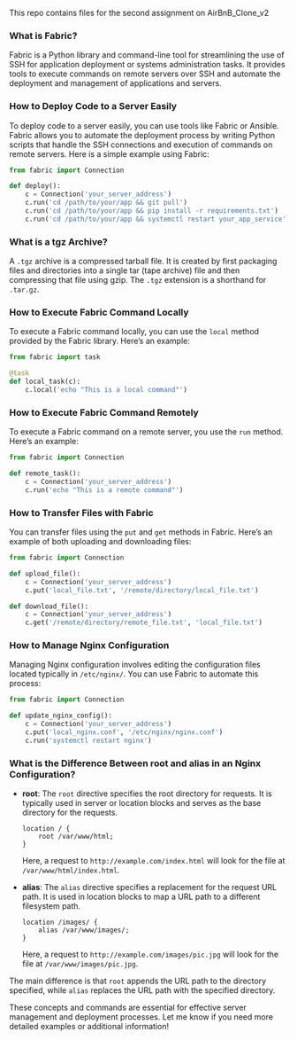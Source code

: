 This repo contains files for the second assignment on AirBnB_Clone_v2

### What is Fabric?

Fabric is a Python library and command-line tool for streamlining the use of SSH for application deployment or systems administration tasks. It provides tools to execute commands on remote servers over SSH and automate the deployment and management of applications and servers.

### How to Deploy Code to a Server Easily

To deploy code to a server easily, you can use tools like Fabric or Ansible. Fabric allows you to automate the deployment process by writing Python scripts that handle the SSH connections and execution of commands on remote servers. Here is a simple example using Fabric:

```python
from fabric import Connection

def deploy():
    c = Connection('your_server_address')
    c.run('cd /path/to/your/app && git pull')
    c.run('cd /path/to/your/app && pip install -r requirements.txt')
    c.run('cd /path/to/your/app && systemctl restart your_app_service')
```

### What is a tgz Archive?

A `.tgz` archive is a compressed tarball file. It is created by first packaging files and directories into a single tar (tape archive) file and then compressing that file using gzip. The `.tgz` extension is a shorthand for `.tar.gz`.

### How to Execute Fabric Command Locally

To execute a Fabric command locally, you can use the `local` method provided by the Fabric library. Here’s an example:

```python
from fabric import task

@task
def local_task(c):
    c.local('echo "This is a local command"')
```

### How to Execute Fabric Command Remotely

To execute a Fabric command on a remote server, you use the `run` method. Here’s an example:

```python
from fabric import Connection

def remote_task():
    c = Connection('your_server_address')
    c.run('echo "This is a remote command"')
```

### How to Transfer Files with Fabric

You can transfer files using the `put` and `get` methods in Fabric. Here’s an example of both uploading and downloading files:

```python
from fabric import Connection

def upload_file():
    c = Connection('your_server_address')
    c.put('local_file.txt', '/remote/directory/local_file.txt')

def download_file():
    c = Connection('your_server_address')
    c.get('/remote/directory/remote_file.txt', 'local_file.txt')
```

### How to Manage Nginx Configuration

Managing Nginx configuration involves editing the configuration files located typically in `/etc/nginx/`. You can use Fabric to automate this process:

```python
from fabric import Connection

def update_nginx_config():
    c = Connection('your_server_address')
    c.put('local_nginx.conf', '/etc/nginx/nginx.conf')
    c.run('systemctl restart nginx')
```

### What is the Difference Between root and alias in an Nginx Configuration?

- **root**: The `root` directive specifies the root directory for requests. It is typically used in server or location blocks and serves as the base directory for the requests.

    ```nginx
    location / {
        root /var/www/html;
    }
    ```

    Here, a request to `http://example.com/index.html` will look for the file at `/var/www/html/index.html`.

- **alias**: The `alias` directive specifies a replacement for the request URL path. It is used in location blocks to map a URL path to a different filesystem path.

    ```nginx
    location /images/ {
        alias /var/www/images/;
    }
    ```

    Here, a request to `http://example.com/images/pic.jpg` will look for the file at `/var/www/images/pic.jpg`.

The main difference is that `root` appends the URL path to the directory specified, while `alias` replaces the URL path with the specified directory.

These concepts and commands are essential for effective server management and deployment processes. Let me know if you need more detailed examples or additional information!